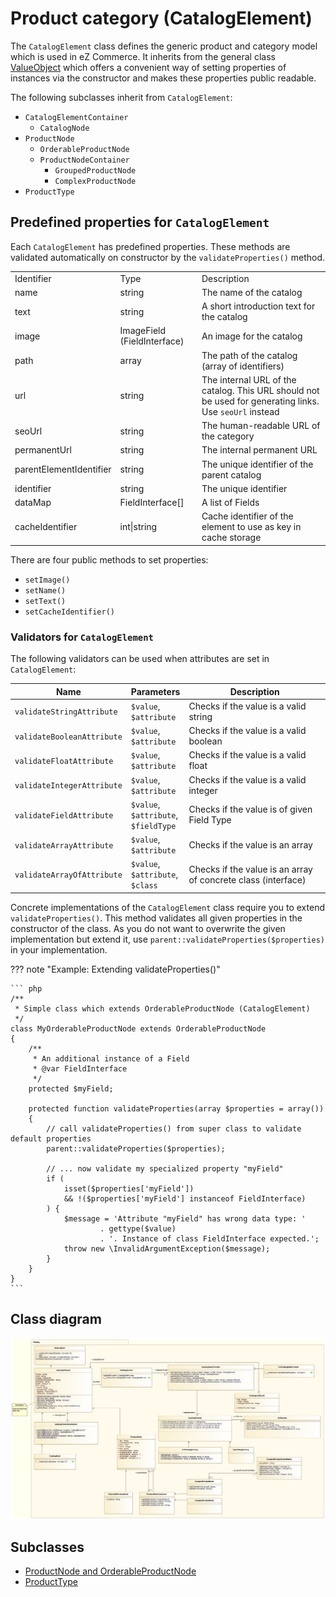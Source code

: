 # Product category (CatalogElement)

The `CatalogElement` class defines the generic product and category model which is used in eZ Commerce. It inherits from the general class [ValueObject](../../../api/valueobject.md) which offers a convenient way of setting properties of instances via the constructor and makes these properties public readable.

The following subclasses inherit from `CatalogElement`:

- `CatalogElementContainer`
    - `CatalogNode`
- `ProductNode`
    - `OrderableProductNode`
    - `ProductNodeContainer`
        - `GroupedProductNode`
        - `ComplexProductNode`
- `ProductType`

## Predefined properties for `CatalogElement`

Each `CatalogElement` has predefined properties. These methods are validated automatically on constructor by the `validateProperties()` method.

||||
|--- |--- |--- |
|Identifier|Type|Description|
|name|string|The name of the catalog|
|text|string|A short introduction text for the catalog|
|image|ImageField (FieldInterface)|An image for the catalog|
|path|array|The path of the catalog (array of identifiers)|
|url|string|The internal URL of the catalog. This URL should not be used for generating links. Use `seoUrl` instead|
|seoUrl|string|The human-readable URL of the category|
|permanentUrl|string|The internal permanent URL|
|parentElementIdentifier|string|The unique identifier of the parent catalog|
|identifier|string|The unique identifier|
|dataMap|FieldInterface[]|A list of Fields|
|cacheIdentifier|int\|string|Cache identifier of the element to use as key in cache storage|

There are four public methods to set properties: 

- `setImage()`
- `setName()`
- `setText()`
- `setCacheIdentifier()`


### Validators for `CatalogElement`

The following validators can be used when attributes are set in `CatalogElement`:

|Name|Parameters|Description|
|--- |--- |--- |
|`validateStringAttribute`|`$value`,</br>`$attribute`|Checks if the value is a valid string|
|`validateBooleanAttribute`|`$value`,</br>`$attribute`|Checks if the value is a valid boolean|
|`validateFloatAttribute`|`$value`,</br>`$attribute`|Checks if the value is a valid float|
|`validateIntegerAttribute`|`$value`,</br>`$attribute`|Checks if the value is a valid integer|
|`validateFieldAttribute`|`$value`,</br>`$attribute`,</br>`$fieldType`|Checks if the value is of given Field Type|
|`validateArrayAttribute`|`$value`,</br>`$attribute`|Checks if the value is an array|
|`validateArrayOfAttribute`|`$value`,</br>`$attribute`,</br>`$class`|Checks if the value is an array of concrete class (interface)|

Concrete implementations of the `CatalogElement` class require you to extend `validateProperties()`.
This method validates all given properties in the constructor of the class.
As you do not want to overwrite the given implementation but extend it,
use `parent::validateProperties($properties)` in your implementation.

??? note "Example: Extending validateProperties()"

    ``` php
    /**
     * Simple class which extends OrderableProductNode (CatalogElement)
     */ 
    class MyOrderableProductNode extends OrderableProductNode
    {
        /**
         * An additional instance of a Field
         * @var FieldInterface
         */
        protected $myField;
        
        protected function validateProperties(array $properties = array())
        {
            // call validateProperties() from super class to validate default properties
            parent::validateProperties($properties);
            
            // ... now validate my specialized property "myField"
            if (
                isset($properties['myField'])
                && !($properties['myField'] instanceof FieldInterface)
            ) {
                $message = 'Attribute "myField" has wrong data type: '
                        . gettype($value)
                        . '. Instance of class FieldInterface expected.';
                throw new \InvalidArgumentException($message);
            }
        }
    }
    ```

## Class diagram

![](../../img/catalog_2.png)

## Subclasses

- [ProductNode and OrderableProductNode](productnode_and_orderableproductnode.md)
- [ProductType](producttype.md)
